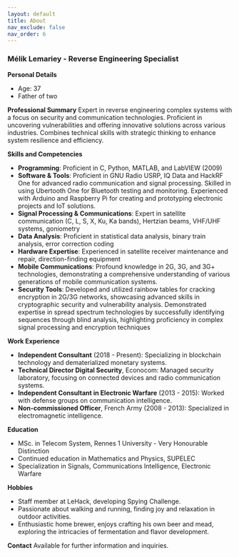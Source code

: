 ```yaml
---
layout: default
title: About
nav_exclude: false
nav_order: 6
---
```


### Mélik Lemariey - Reverse Engineering Specialist

**Personal Details**
- Age: 37
- Father of two

**Professional Summary**
Expert in reverse engineering complex systems with a focus on security and communication technologies. Proficient in uncovering vulnerabilities and offering innovative solutions across various industries. Combines technical skills with strategic thinking to enhance system resilience and efficiency.

**Skills and Competencies**
- **Programming**: Proficient in C, Python, MATLAB, and LabVIEW (2009)
- **Software & Tools**: Proficient in GNU Radio USRP, IQ Data and HackRF One for advanced radio communication and signal processing. Skilled in using Ubertooth One for Bluetooth testing and monitoring. Experienced with Arduino and Raspberry Pi for creating and prototyping electronic projects and IoT solutions.
- **Signal Processing & Communications**: Expert in satellite communication (C, L, S, X, Ku, Ka bands), Hertzian beams, VHF/UHF systems, goniometry
- **Data Analysis**: Proficient in statistical data analysis, binary train analysis, error correction coding
- **Hardware Expertise**: Experienced in satellite receiver maintenance and repair, direction-finding equipment
- **Mobile Communications**: Profound knowledge in 2G, 3G, and 3G+ technologies, demonstrating a comprehensive understanding of various generations of mobile communication systems.
- **Security Tools**: Developed and utilized rainbow tables for cracking encryption in 2G/3G networks, showcasing advanced skills in cryptographic security and vulnerability analysis. Demonstrated expertise in spread spectrum technologies by successfully identifying sequences through blind analysis, highlighting proficiency in complex signal processing and encryption techniques

**Work Experience**
- **Independent Consultant** (2018 - Present): Specializing in blockchain technology and dematerialized monetary systems.
- **Technical Director Digital Security**, Econocom: Managed security laboratory, focusing on connected devices and radio communication systems.
- **Independent Consultant in Electronic Warfare** (2013 - 2015): Worked with defense groups on communication intelligence.
- **Non-commissioned Officer**, French Army (2008 - 2013): Specialized in electromagnetic intelligence.

**Education**
- MSc. in Telecom System, Rennes 1 University - Very Honourable Distinction
- Continued education in Mathematics and Physics, SUPELEC
- Specialization in Signals, Communications Intelligence, Electronic Warfare

**Hobbies**
- Staff member at LeHack, developing Spying Challenge.
- Passionate about walking and running, finding joy and relaxation in outdoor activities.
- Enthusiastic home brewer, enjoys crafting his own beer and mead, exploring the intricacies of fermentation and flavor development.

**Contact**
Available for further information and inquiries.


